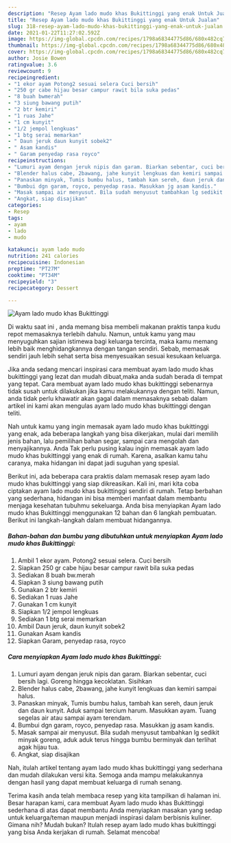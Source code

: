 ```yaml
---
description: "Resep Ayam lado mudo khas Bukittinggi yang enak Untuk Jualan"
title: "Resep Ayam lado mudo khas Bukittinggi yang enak Untuk Jualan"
slug: 318-resep-ayam-lado-mudo-khas-bukittinggi-yang-enak-untuk-jualan
date: 2021-01-22T11:27:02.592Z
image: https://img-global.cpcdn.com/recipes/1798a68344775d86/680x482cq70/ayam-lado-mudo-khas-bukittinggi-foto-resep-utama.jpg
thumbnail: https://img-global.cpcdn.com/recipes/1798a68344775d86/680x482cq70/ayam-lado-mudo-khas-bukittinggi-foto-resep-utama.jpg
cover: https://img-global.cpcdn.com/recipes/1798a68344775d86/680x482cq70/ayam-lado-mudo-khas-bukittinggi-foto-resep-utama.jpg
author: Josie Bowen
ratingvalue: 3.6
reviewcount: 9
recipeingredient:
- "1 ekor ayam Potong2 sesuai selera Cuci bersih"
- "250 gr cabe hijau besar campur rawit bila suka pedas"
- "8 buah bwmerah"
- "3 siung bawang putih"
- "2 btr kemiri"
- "1 ruas Jahe"
- "1 cm kunyit"
- "1/2 jempol lengkuas"
- "1 btg serai memarkan"
- " Daun jeruk daun kunyit sobek2"
- " Asam kandis"
- " Garam penyedap rasa royco"
recipeinstructions:
- "Lumuri ayam dengan jeruk nipis dan garam. Biarkan sebentar, cuci bersih lagi. Goreng hingga kecoklatan. Sisihkan"
- "Blender halus cabe, 2bawang, jahe kunyit lengkuas dan kemiri sampai halus."
- "Panaskan minyak, Tumis bumbu halus, tambah kan sereh, daun jeruk dan daun kunyit. Aduk sampai tercium harum. Masukkan ayam. Tuang segelas air atau sampai ayam terendam."
- "Bumbui dgn garam, royco, penyedap rasa. Masukkan jg asam kandis."
- "Masak sampai air menyusut. Bila sudah menyusut tambahkan lg sedikit minyak goreng, aduk aduk terus hingga bumbu berminyak dan terlihat agak hijau tua."
- "Angkat, siap disajikan"
categories:
- Resep
tags:
- ayam
- lado
- mudo

katakunci: ayam lado mudo 
nutrition: 241 calories
recipecuisine: Indonesian
preptime: "PT27M"
cooktime: "PT34M"
recipeyield: "3"
recipecategory: Dessert

---
```



![Ayam lado mudo khas Bukittinggi](https://img-global.cpcdn.com/recipes/1798a68344775d86/680x482cq70/ayam-lado-mudo-khas-bukittinggi-foto-resep-utama.jpg)

Di waktu  saat ini , anda memang bisa membeli makanan praktis tanpa kudu repot memasaknya terlebih dahulu. Namun, untuk kamu yang mau menyuguhkan sajian istimewa bagi keluarga tercinta, maka kamu memang lebih baik menghidangkannya dengan tangan sendiri. Sebab, memasak sendiri jauh lebih sehat serta bisa menyesuaikan sesuai kesukaan keluarga.

Jika anda sedang mencari inspirasi cara membuat ayam lado mudo khas bukittinggi yang lezat dan mudah dibuat,maka anda sudah berada di tempat yang tepat. Cara membuat ayam lado mudo khas bukittinggi  sebenarnya tidak susah untuk dilakukan jika kamu melakukannya dengan teliti. Namun, anda tidak perlu khawatir akan gagal dalam memasaknya 
sebab dalam artikel ini kami akan mengulas ayam lado mudo khas bukittinggi dengan teliti.  



Nah untuk kamu yang ingin memasak ayam lado mudo khas bukittinggi yang enak, ada beberapa langkah yang bisa dikerjakan, mulai dari memilih jenis bahan, lalu pemilihan bahan segar, sampai cara mengolah dan menyajikannya. Anda Tak perlu pusing kalau ingin memasak ayam lado mudo khas bukittinggi yang enak di rumah. Karena, asalkan kamu  tahu caranya, maka hidangan ini dapat jadi suguhan yang spesial.

Berikut ini, ada beberapa cara praktis  dalam memasak resep ayam lado mudo khas bukittinggi yang siap dikreasikan. Kali ini, mari kita coba ciptakan ayam lado mudo khas bukittinggi sendiri di rumah. Tetap berbahan yang sederhana, hidangan ini bisa memberi manfaat dalam membantu menjaga kesehatan tubuhmu sekeluarga. Anda bisa menyiapkan Ayam lado mudo khas Bukittinggi menggunakan 12 bahan dan 6 langkah pembuatan. Berikut ini langkah-langkah dalam membuat hidangannya.

<!--inarticleads1-->

##### Bahan-bahan dan bumbu yang dibutuhkan untuk menyiapkan Ayam lado mudo khas Bukittinggi:

1. Ambil 1 ekor ayam. Potong2 sesuai selera. Cuci bersih
1. Siapkan 250 gr cabe hijau besar campur rawit bila suka pedas
1. Sediakan 8 buah bw.merah
1. Siapkan 3 siung bawang putih
1. Gunakan 2 btr kemiri
1. Sediakan 1 ruas Jahe
1. Gunakan 1 cm kunyit
1. Siapkan 1/2 jempol lengkuas
1. Sediakan 1 btg serai memarkan
1. Ambil  Daun jeruk, daun kunyit sobek2
1. Gunakan  Asam kandis
1. Siapkan  Garam, penyedap rasa, royco




<!--inarticleads2-->

##### Cara menyiapkan Ayam lado mudo khas Bukittinggi:

1. Lumuri ayam dengan jeruk nipis dan garam. Biarkan sebentar, cuci bersih lagi. Goreng hingga kecoklatan. Sisihkan
1. Blender halus cabe, 2bawang, jahe kunyit lengkuas dan kemiri sampai halus.
1. Panaskan minyak, Tumis bumbu halus, tambah kan sereh, daun jeruk dan daun kunyit. Aduk sampai tercium harum. Masukkan ayam. Tuang segelas air atau sampai ayam terendam.
1. Bumbui dgn garam, royco, penyedap rasa. Masukkan jg asam kandis.
1. Masak sampai air menyusut. Bila sudah menyusut tambahkan lg sedikit minyak goreng, aduk aduk terus hingga bumbu berminyak dan terlihat agak hijau tua.
1. Angkat, siap disajikan




Nah, itulah artikel tentang  ayam lado mudo khas bukittinggi  yang sederhana dan mudah dilakukan versi kita. Semoga anda mampu melakukannya dengan hasil yang dapat membuat keluarga di rumah senang. 

Terima kasih anda telah membaca resep yang kita tampilkan di halaman ini. Besar harapan kami, cara membuat  Ayam lado mudo khas Bukittinggi sederhana di atas dapat membantu Anda menyiapkan masakan yang sedap untuk keluarga/teman maupun menjadi inspirasi dalam berbisnis kuliner. Gimana nih? Mudah bukan? Itulah resep ayam lado mudo khas bukittinggi yang bisa Anda kerjakan di rumah. Selamat mencoba!


